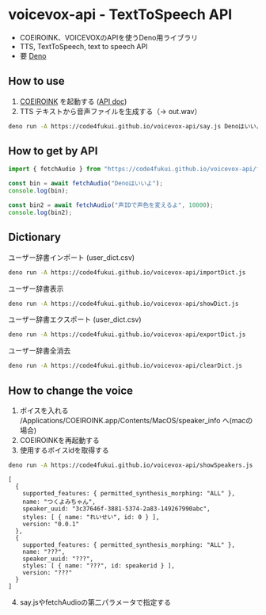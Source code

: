 # voicevox-api - TextToSpeech API

- COEIROINK、VOICEVOXのAPIを使うDeno用ライブラリ
- TTS, TextToSpeech, text to speech API
- 要 [Deno](https://deno.land)

## How to use

1. [COEIROINK](https://coeiroink.com/) を起動する ([API doc](http://localhost:50031/docs#/
))
2. TTS テキストから音声ファイルを生成する（→ out.wav）
```sh
deno run -A https://code4fukui.github.io/voicevox-api/say.js Denoはいいよ
```

## How to get by API

```js
import { fetchAudio } from "https://code4fukui.github.io/voicevox-api/fetchAudio.js";

const bin = await fetchAudio("Denoはいいよ");
console.log(bin);

const bin2 = await fetchAudio("声IDで声色を変えるよ", 10000);
console.log(bin2);
```

## Dictionary

ユーザー辞書インポート (user_dict.csv)
```sh
deno run -A https://code4fukui.github.io/voicevox-api/importDict.js
```
ユーザー辞書表示
```sh
deno run -A https://code4fukui.github.io/voicevox-api/showDict.js
```
ユーザー辞書エクスポート (user_dict.csv)
```sh
deno run -A https://code4fukui.github.io/voicevox-api/exportDict.js
```
ユーザー辞書全消去
```sh
deno run -A https://code4fukui.github.io/voicevox-api/clearDict.js
```

## How to change the voice

1. ボイスを入れる /Applications/COEIROINK.app/Contents/MacOS/speaker_info へ(macの場合)
2. COEIROINKを再起動する
3. 使用するボイスidを取得する
```sh
deno run -A https://code4fukui.github.io/voicevox-api/showSpeakers.js
```
```
[
  {
    supported_features: { permitted_synthesis_morphing: "ALL" },
    name: "つくよみちゃん",
    speaker_uuid: "3c37646f-3881-5374-2a83-149267990abc",
    styles: [ { name: "れいせい", id: 0 } ],
    version: "0.0.1"
  },
  {
    supported_features: { permitted_synthesis_morphing: "ALL" },
    name: "???",
    speaker_uuid: "???",
    styles: [ { name: "???", id: speakerid } ],
    version: "???"
  }
]
```
4. say.jsやfetchAudioの第二パラメータで指定する

